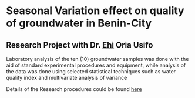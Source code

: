 # Seasonal Variation effect on quality of groundwater in Benin-City

## Research Project with Dr. [Ehi](https://www.researchgate.net/profile/Ehi-Oriausifo) Oria Usifo

Laboratory analysis of the ten (10) groundwater samples was done with the aid of standard experimental procedures and equipment, while analysis of the data was done using selected statistical techniques such as water quality index and multivariate analysis of variance

Details of the Research procedures could be found [here](https://www.researchgate.net/project/BIODEGRADATION-OF-HYDROCARBONS-IN-UNTREATED-PRODUCED-WATER-FROM-OIL-FIELDS-IN-THE-NIGER-DELTA-REGION-OF-NIGERIA-USING-INDIGENOUS-BACTERIAL-CULTURES)
